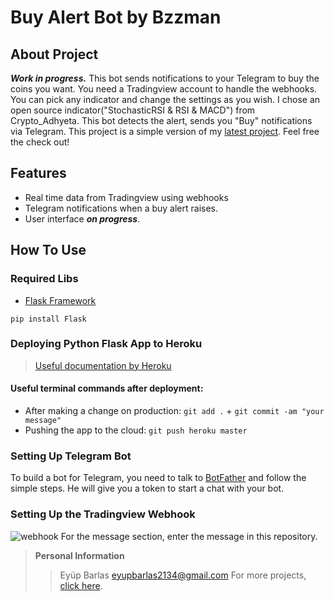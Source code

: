 # Buy Alert Bot by Bzzman

## About Project
  ***Work in progress.*** This bot sends notifications to your Telegram to buy the coins you want. You need a Tradingview account to handle the webhooks. You can pick any indicator and change the settings as you wish. I chose an open source indicator("StochasticRSI & RSI & MACD") from Crypto_Adhyeta. This bot detects the alert, sends you "Buy" notifications via Telegram. This project is a simple version of my [latest project](https://github.com/eyupbarlas/Crypto-Trading-Bot-with-Tradingview-Binance-Heroku-and-Telegram). Feel free the check out!
  
## Features
* Real time data from Tradingview using webhooks
* Telegram notifications when a buy alert raises.
* User interface ***on progress***.

## How To Use
### Required Libs
* [Flask Framework](https://flask.palletsprojects.com/en/2.0.x/ "Python Flask")
```
pip install Flask
```
### Deploying Python Flask App to Heroku
> [Useful documentation by Heroku](https://devcenter.heroku.com/articles/getting-started-with-python "python app deployment")
#### Useful terminal commands after deployment:
* After making a change on production: `git add .` + `git commit -am "your message"`
* Pushing the app to the cloud: `git push heroku master`

### Setting Up Telegram Bot
To build a bot for Telegram, you need to talk to [BotFather](https://telegram.me/botfather "BotFather") and follow the simple steps. He will give you a token to start a chat with your bot. 

### Setting Up the Tradingview Webhook
![webhook](https://user-images.githubusercontent.com/72407947/131344141-d93e9c13-dcd3-4a4b-84c4-5d207deae9ec.jpg)
For the message section, enter the message in this repository.
  
> **Personal Information**
> 
>> Eyüp Barlas  eyupbarlas2134@gmail.com
>> For more projects, [click here](https://github.com/eyupbarlas "my repos").

